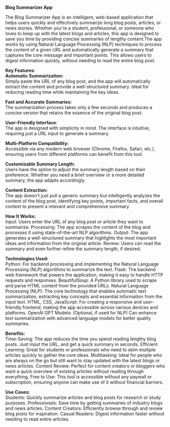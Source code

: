 **Blog Summarizer App** <br>

The Blog Summarizer App is an intelligent, web-based application that helps users quickly and effectively summarize long blog posts, articles, or news stories. Whether you're a student, professional, or someone who loves to keep up with the latest blogs and articles, this app is designed to save you time by providing concise summaries of lengthy content.The app works by using Natural Language Processing (NLP) techniques to process the content of a given URL and automatically generate a summary that captures the core message and important points. This allows users to digest information quickly, without needing to read the entire blog post.

**Key Features:** <br>
**Automatic Summarization:** <br>
Simply paste the URL of any blog post, and the app will automatically extract the content and provide a well-structured summary.
Ideal for reducing reading time while maintaining the key ideas.

**Fast and Accurate Summaries:** <br>
The summarization process takes only a few seconds and produces a concise version that retains the essence of the original blog post.

**User-Friendly Interface**: <br>
The app is designed with simplicity in mind. The interface is intuitive, requiring just a URL input to generate a summary.

**Multi-Platform Compatibility:**  <br>
Accessible via any modern web browser (Chrome, Firefox, Safari, etc.), ensuring users from different platforms can benefit from this tool.

**Customizable Summary Length:** <br>
Users have the option to adjust the summary length based on their preference. Whether you need a brief overview or a more detailed summary, the app adapts accordingly.

**Content Extraction:** <br>
The app doesn't just pull a generic summary but intelligently analyzes the content of the blog post, identifying key points, important facts, and overall context to present a relevant and comprehensive summary.

**How It Works:** <br>
Input: Users enter the URL of any blog post or article they want to summarize.
Processing: The app scrapes the content of the blog and processes it using state-of-the-art NLP algorithms.
Output: The app generates a well-structured summary that highlights the most important ideas and information from the original article.
Review: Users can read the summary and even further refine the summary length, if desired.

**Technologies Used:** <br>
Python: For backend processing and implementing the Natural Language Processing (NLP) algorithms to summarize the text.
Flask: The backend web framework that powers the application, making it easy to handle HTTP requests and responses.
BeautifulSoup: A Python library used to scrape and parse HTML content from the provided URLs.
Natural Language Processing (NLP): The core technology that enables automatic text summarization, extracting key concepts and essential information from the input text.
HTML, CSS, JavaScript: For creating a responsive and user-friendly frontend, making the app accessible across various devices and platforms.
OpenAI GPT Models: (Optional, if used for NLP) Can enhance text summarization with advanced language models for better quality summaries.

**Benefits:** <br>
Time-Saving: The app reduces the time you spend reading lengthy blog posts. Just input the URL, and get a quick summary in seconds.
Efficient Learning: Great for students or professionals who need to skim multiple articles quickly to gather the core ideas.
Multitasking: Ideal for people who are always on the go but still want to stay updated with the latest blogs or news articles.
Content Review: Perfect for content creators or bloggers who want a quick overview of existing articles without reading through everything.
Free to Use: This tool is accessible without any paywall or subscription, ensuring anyone can make use of it without financial barriers.

**Use Cases:** <br>
Students: Quickly summarize articles and blog posts for research or study purposes.
Professionals: Save time by getting summaries of industry blogs and news articles.
Content Creators: Efficiently browse through and review blog posts for inspiration.
Casual Readers: Digest information faster without needing to read entire articles.
